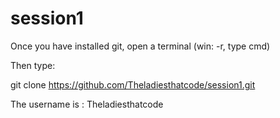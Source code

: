 # session1


Once you have installed git, open a terminal (win: <win>-r, type cmd)

Then type:

git clone https://github.com/Theladiesthatcode/session1.git

The username is : Theladiesthatcode
